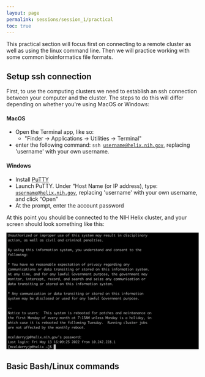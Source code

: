 ```yaml
---
layout: page
permalink: sessions/session_1/practical
toc: true
---
```


This practical section will focus first on connecting to a remote cluster
as well as using the linux command line. Then we will practice working with
some common bioinformatics file formats.

## Setup ssh connection

First, to use the computing clusters we need to establish an ssh connection
between your computer and the cluster. The steps to do this will differ
depending on whether you're using MacOS or Windows:

#### MacOS

- Open the Terminal app, like so:
	- "Finder -> Applications -> Utilities -> Terminal"
- enter the following command: <code>ssh username@helix.nih.gov</code>,
replacing 'username' with your own username.

#### Windows

- Install [PuTTY](https://www.chiark.greenend.org.uk/~sgtatham/putty/latest.html)
- Launch PuTTY. Under “Host Name (or IP address), type:
<code>username@helix.nih.gov</code>, replacing 'username' with your own username,
and click “Open”
- At the prompt, enter the account password

At this point you should be connected to the NIH Helix cluster, and your screen
should look something like this:

<img src="sess1_assets/login_screen.png">

## Basic Bash/Linux commands
